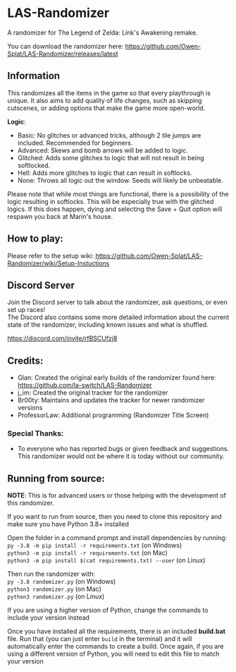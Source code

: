 # LAS-Randomizer
A randomizer for The Legend of Zelda: Link's Awakening remake.

You can download the randomizer here: https://github.com/Owen-Splat/LAS-Randomizer/releases/latest

## Information
This randomizes all the items in the game so that every playthrough is unique. It also aims to add quality of life changes, such as skipping cutscenes, or adding options that make the game more open-world.

**Logic**:
- Basic: No glitches or advanced tricks, although 2 tile jumps are included. Recommended for beginners.
- Advanced: Skews and bomb arrows will be added to logic.
- Glitched: Adds some glitches to logic that will not result in being softlocked.
- Hell: Adds more glitches to logic that can result in softlocks.
- None: Throws all logic out the window. Seeds will likely be unbeatable.

Please note that while most things are functional, there is a possibility of the logic resulting in softlocks. This will be especially true with the glitched logics. If this does happen, dying and selecting the Save + Quit option will respawn you back at Marin's house.

## How to play:
Please refer to the setup wiki: https://github.com/Owen-Splat/LAS-Randomizer/wiki/Setup-Instuctions

## Discord Server
Join the Discord server to talk about the randomizer, ask questions, or even set up races!  
The Discord also contains some more detailed information about the current state of the randomizer, including known issues and what is shuffled.

https://discord.com/invite/rfBSCUfzj8

## Credits:
- Glan: Created the original early builds of the randomizer found here: https://github.com/la-switch/LAS-Randomizer
- j_im: Created the original tracker for the randomizer
- Br00ty: Maintains and updates the tracker for newer randomizer versions
- ProfessorLaw: Additional programming (Randomizer Title Screen)

### Special Thanks:
- To everyone who has reported bugs or given feedback and suggestions. This randomizer would not be where it is today without our community.

## Running from source:
**NOTE**: This is for advanced users or those helping with the development of this randomizer.

If you want to run from source, then you need to clone this repository and make sure you have Python 3.8+ installed

Open the folder in a command prompt and install dependencies by running:  
`py -3.8 -m pip install -r requirements.txt` (on Windows)  
`python3 -m pip install -r requirements.txt` (on Mac)  
`python3 -m pip install $(cat requirements.txt) --user` (on Linux)

Then run the randomizer with:  
`py -3.8 randomizer.py` (on Windows)  
`python3 randomizer.py` (on Mac)  
`python3 randomizer.py` (on Linux)  

If you are using a higher version of Python, change the commands to include your version instead

Once you have installed all the requirements, there is an included **build.bat** file. Run that (you can just enter `build` in the terminal) and it will automatically enter the commands to create a build. Once again, if you are using a different version of Python, you will need to edit this file to match your version
